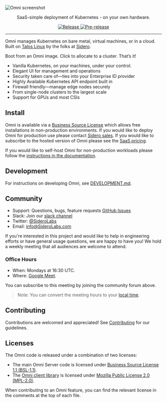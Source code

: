 <!-- markdownlint-disable first-line-heading sentences-per-line -->

![Omni screenshot](docs/img/omni.png)

<p align="center">
  <p align="center">SaaS-simple deployment of Kubernetes - on your own hardware.</p>
  <p align="center">
    <a href="https://github.com/siderolabs/omni/releases/latest">
      <img alt="Release" src="https://img.shields.io/github/release/siderolabs/omni.svg?logo=github&logoColor=white&style=flat-square">
    </a>
    <a href="https://github.com/siderolabs/omni/releases/latest">
      <img alt="Pre-release" src="https://img.shields.io/github/release-pre/siderolabs/omni.svg?label=pre-release&logo=GitHub&logoColor=white&style=flat-square">
    </a>
  </p>
</p>

---

Omni manages Kubernetes on bare metal, virtual machines, or in a cloud.
Built on [Talos Linux](https://talos.dev) by the folks at [Sidero](https://siderolabs.com).

Boot from an Omni image. Click to allocate to a cluster. That’s it!

- Vanilla Kubernetes, on your machines, under your control.
- Elegant UI for management and operations
- Security taken care of—ties into your Enterprise ID provider
- Highly Available Kubernetes API endpoint built in
- Firewall friendly—manage edge nodes securely
- From single-node clusters to the largest scale
- Support for GPUs and most CSIs

## Install

Omni is available via a [Business Source License](LICENSE) which allows free installations in non-production environments. If you would like to deploy Omni for production use please contact [Sidero sales](mailto:sales@siderolabs.com). If you would like to subscribe to the hosted version of Omni please see the [SaaS pricing](https://www.siderolabs.com/pricing/).

If you would like to self-host Omni for non-production workloads please follow the [instructions in the documentation](https://omni.siderolabs.com/docs/how-to-guides/self-hosted/how-to-deploy-omni-on-prem/).

## Development

For instructions on developing Omni, see [DEVELOPMENT.md](DEVELOPMENT.md).

## Community

- Support: Questions, bugs, feature requests [GitHub Issues](https://github.com/siderolabs/omni/issues)
- Slack: Join our [slack channel](https://slack.dev.talos-systems.io)
- Twitter: [@SideroLabs](https://twitter.com/SideroLabs)
- Email: [info@SideroLabs.com](mailto:info@SideroLabs.com)

If you're interested in this project and would like to help in engineering efforts or have general usage questions, we are happy to have you!
We hold a weekly meeting that all audiences are welcome to attend.

### Office Hours

- When: Mondays at 16:30 UTC.
- Where: [Google Meet](https://meet.google.com/day-pxhv-zky).

You can subscribe to this meeting by joining the community forum above.

> Note: You can convert the meeting hours to your [local time](https://everytimezone.com/s/599e61d6).

## Contributing

Contributions are welcomed and appreciated!
See [Contributing](CONTRIBUTING.md) for our guidelines.

## Licenses

The Omni code is released under a combination of two licenses:

- The main Omni Server code is licensed under [Business Source License 1.1 (BSL-1.1)](LICENSE).
- The [Omni client library](client) is licensed under [Mozilla Public License 2.0 (MPL-2.0)](client/LICENSE).

When contributing to an Omni feature, you can find the relevant license in the comments at the top of each file.
